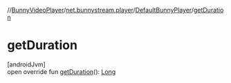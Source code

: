 //[BunnyVideoPlayer](../../../index.md)/[net.bunnystream.player](../index.md)/[DefaultBunnyPlayer](index.md)/[getDuration](get-duration.md)

# getDuration

[androidJvm]\
open override fun [getDuration](get-duration.md)(): [Long](https://kotlinlang.org/api/latest/jvm/stdlib/kotlin-stdlib/kotlin/-long/index.html)
